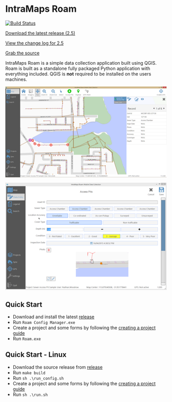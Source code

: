 # IntraMaps Roam

[![Build Status](https://travis-ci.org/DMS-Aus/Roam.svg?branch=master)](https://travis-ci.org/DMS-Aus/Roam)

[Download the latest release (2.5)](https://github.com/DMS-Aus/Roam/releases)

[View the change log for 2.5](features/features-2.5.md)

[Grab the source](https://github.com/DMS-Aus/Roam)

IntraMaps Roam is a simple data collection application built using QGIS. 
Roam is built as a standalone fully packaged Python application with everything included. 
QGIS is **not** required to be installed on the users machines.

![a](images/release.PNG)

![logo](images/release-capture.png)

## Quick Start

- Download and install the latest [release](https://github.com/DMS-Aus/Roam/releases)
- Run `Roam Config Manager.exe`
- Create a project and some forms by following the [creating a project guide](admin-guide/projectadmin.md)
- Run `Roam.exe`

## Quick Start - Linux 

- Download the source release from [release](https://github.com/DMS-Aus/Roam/archive/master.zip)
- Run `make build`
- Run `sh .\run_config.sh`
- Create a project and some forms by following the [creating a project guide](admin-guide/projectadmin.md)
- Run `sh .\run.sh`
